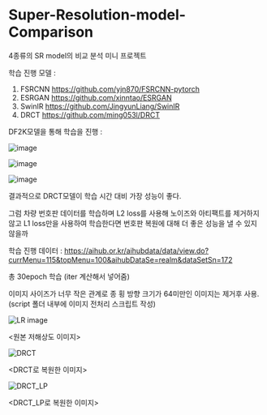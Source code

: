 # Super-Resolution-model-Comparison
4종류의 SR model의 비교 분석 미니 프로젝트


학습 진행 모델 : 

1. FSRCNN
https://github.com/yjn870/FSRCNN-pytorch
2. ESRGAN
https://github.com/xinntao/ESRGAN
3. SwinIR
https://github.com/JingyunLiang/SwinIR
4. DRCT
https://github.com/ming053l/DRCT

DF2K모델을 통해 학습을 진행 : 


![image](https://github.com/user-attachments/assets/0ae41a7b-3d2d-41a4-899c-32c4c4aca287)




![image](https://github.com/user-attachments/assets/0986fd23-940a-417e-a282-f5bca1a5c860)

![image](https://github.com/user-attachments/assets/675729b9-870f-445d-8c1f-324bf1d2f416)


결과적으로 DRCT모델이 학습 시간 대비 가장 성능이 좋다.


그럼 차량 번호판 데이터를 학습하며 L2 loss를 사용해 노이즈와 아티팩트를 제거하지 않고
L1 loss만을 사용하여 학습한다면 번호판 복원에 대해 더 좋은 성능을 낼 수 있지 않을까


학습 진행 데이터 : 
https://aihub.or.kr/aihubdata/data/view.do?currMenu=115&topMenu=100&aihubDataSe=realm&dataSetSn=172

총 30epoch 학습 (iter 계산해서 넣어줌)

이미지 사이즈가 너무 작은 관계로 종 횡 방향 크기가 64미만인 이미지는 제거후 사용. 
(script 폴더 내부에 이미지 전처리 스크립트 작성)




![LR image](https://github.com/user-attachments/assets/85c1aaa6-ff30-40a0-8836-15239e914587)


<원본 저해상도 이미지>


![DRCT](https://github.com/user-attachments/assets/e66ca762-aee3-4369-82ff-11268f8134fe)


<DRCT로 복원한 이미지>


![DRCT_LP](https://github.com/user-attachments/assets/242da43f-0f03-41f8-b33f-d8ed04757e90)


<DRCT_LP로 복원한 이미지>

